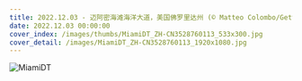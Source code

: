 ```yaml
---
title: 2022.12.03 - 迈阿密海滩海洋大道，美国佛罗里达州 (© Matteo Colombo/Getty Images)
date: 2022.12.03 00:00:00
cover_index: /images/thumbs/MiamiDT_ZH-CN3528760113_533x300.jpg
cover_detail: /images/MiamiDT_ZH-CN3528760113_1920x1080.jpg
---
```


![MiamiDT](/images/MiamiDT_ZH-CN3528760113_1920x1080.jpg)
